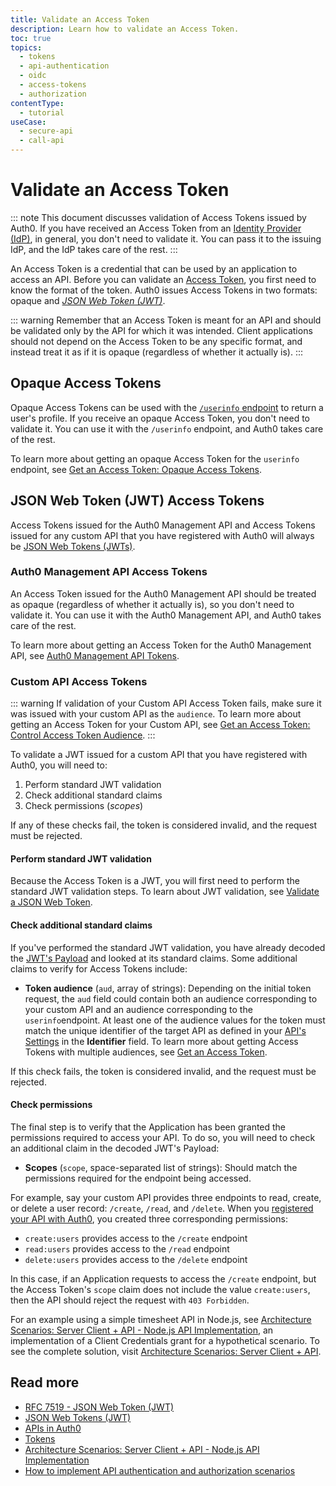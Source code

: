 ```yaml
---
title: Validate an Access Token
description: Learn how to validate an Access Token.
toc: true
topics:
  - tokens
  - api-authentication
  - oidc
  - access-tokens
  - authorization
contentType: 
  - tutorial
useCase:
  - secure-api
  - call-api
---
```

# Validate an Access Token

::: note
This document discusses validation of Access Tokens issued by Auth0. If you have received an Access Token from an [Identity Provider (IdP)](/identityproviders), in general, you don't need to validate it. You can pass it to the issuing IdP, and the IdP takes care of the rest.
:::

An Access Token is a credential that can be used by an application to access an API. Before you can validate an [Access Token](/tokens/access-tokens), you first need to know the format of the token. Auth0 issues Access Tokens in two formats: opaque and <dfn data-key="json-web-token">[JSON Web Token (JWT)](/jwt)</dfn>.

::: warning
Remember that an Access Token is meant for an API and should be validated only by the API for which it was intended. Client applications should not depend on the Access Token to be any specific format, and instead treat it as if it is opaque (regardless of whether it actually is).
:::

## Opaque Access Tokens

Opaque Access Tokens can be used with the [`/userinfo` endpoint](/api/authentication#get-user-info) to return a user's profile. If you receive an opaque Access Token, you don't need to validate it. You can use it with the `/userinfo` endpoint, and Auth0 takes care of the rest. 

To learn more about getting an opaque Access Token for the `userinfo` endpoint, see [Get an Access Token: Opaque Access Tokens](/tokens/guides/access-token/get-access-tokens#opaque-access-tokens).

## JSON Web Token (JWT) Access Tokens

Access Tokens issued for the Auth0 Management API and Access Tokens issued for any custom API that you have registered with Auth0 will always be [JSON Web Tokens (JWTs)](/jwt).

### Auth0 Management API Access Tokens

An Access Token issued for the Auth0 Management API should be treated as opaque (regardless of whether it actually is), so you don't need to validate it. You can use it with the Auth0 Management API, and Auth0 takes care of the rest. 

To learn more about getting an Access Token for the Auth0 Management API, see [Auth0 Management API Tokens](/api/management/v2/tokens).

### Custom API Access Tokens

::: warning
If validation of your Custom API Access Token fails, make sure it was issued with your custom API as the `audience`. To learn more about getting an Access Token for your Custom API, see [Get an Access Token: Control Access Token Audience](/tokens/guides/access-token/get-access-tokens#control-access-token-audience).
:::

To validate a JWT issued for a custom API that you have registered with Auth0, you will need to:

1. Perform standard JWT validation
2. Check additional standard claims
3. Check permissions (<dfn data-key="scope">scopes</dfn>)

If any of these checks fail, the token is considered invalid, and the request must be rejected.

#### Perform standard JWT validation

Because the Access Token is a JWT, you will first need to perform the standard JWT validation steps. To learn about JWT validation, see [Validate a JSON Web Token](/tokens/guides/jwt/validate-jwt).

#### Check additional standard claims

If you've performed the standard JWT validation, you have already decoded the [JWT's Payload](/tokens/reference/jwt/jwt-structure#payload) and looked at its standard claims. Some additional claims to verify for Access Tokens include:

* **Token audience** (`aud`, array of strings): Depending on the initial token request, the `aud` field could contain both an audience corresponding to your custom API and an audience corresponding to the `userinfo`endpoint. At least one of the audience values for the token must match the unique identifier of the target API as defined in your [API's Settings](${manage_url}/#/apis) in the **Identifier** field. To learn more about getting Access Tokens with multiple audiences, see [Get an Access Token](/tokens/guides/access-token/get-access-tokens).

If this check fails, the token is considered invalid, and the request must be rejected.

#### Check permissions

The final step is to verify that the Application has been granted the permissions required to access your API. To do so, you will need to check an additional claim in the decoded JWT's Payload:

* **Scopes** (`scope`, space-separated list of strings): Should match the permissions required for the endpoint being accessed.

For example, say your custom API provides three endpoints to read, create, or delete a user record: `/create`, `/read`, and `/delete`. When you [registered your API with Auth0](/getting-started/set-up-api), you created three corresponding permissions:

- `create:users` provides access to the `/create` endpoint
- `read:users` provides access to the `/read` endpoint
- `delete:users` provides access to the `/delete` endpoint

In this case, if an Application requests to access the `/create` endpoint, but the Access Token's `scope` claim does not include the value `create:users`, then the API should reject the request with `403 Forbidden`.

For an example using a simple timesheet API in Node.js, see [Architecture Scenarios: Server Client + API - Node.js API Implementation](/architecture-scenarios/application/server-api/api-implementation-nodejs#check-the-client-permissions), an implementation of a Client Credentials grant for a hypothetical scenario. To see the complete solution, visit [Architecture Scenarios: Server Client + API](/architecture-scenarios/application/server-api).


## Read more

- [RFC 7519 - JSON Web Token (JWT)](https://tools.ietf.org/html/rfc7519)
- [JSON Web Tokens (JWT)](/jwt)
- [APIs in Auth0](/apis)
- [Tokens](/tokens)
- [Architecture Scenarios: Server Client + API - Node.js API Implementation](/architecture-scenarios/application/server-api/api-implementation-nodejs#check-the-application-permissions)
- [How to implement API authentication and authorization scenarios](/api-auth)
